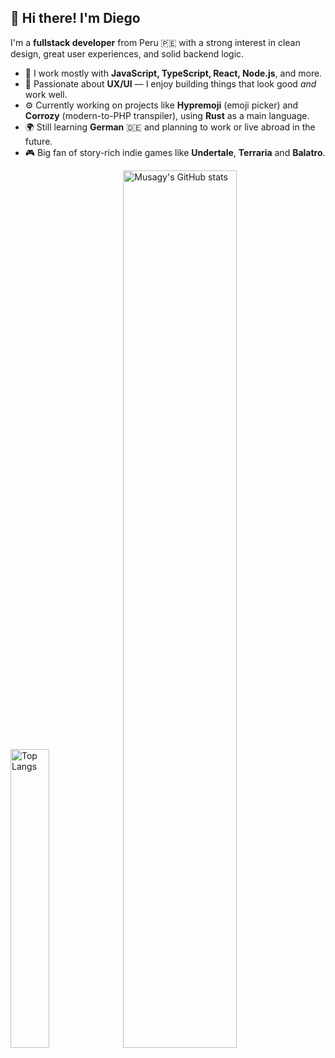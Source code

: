 ## 👋 Hi there! I'm Diego

I'm a **fullstack developer** from Peru 🇵🇪 with a strong interest in clean design, great user experiences, and solid backend logic.

- 🧠 I work mostly with **JavaScript, TypeScript, React, Node.js**, and more.
- 🎨 Passionate about **UX/UI** — I enjoy building things that look good *and* work well.
- ⚙️ Currently working on projects like **Hypremoji** (emoji picker) and **Corrozy** (modern-to-PHP transpiler), using **Rust** as a main language.
- 🌍 Still learning **German** 🇩🇪 and planning to work or live abroad in the future.
- 🎮 Big fan of story-rich indie games like **Undertale**, **Terraria** and **Balatro**.
<div width="100%">
  <img alt="Top Langs" width="35%" src="https://github-readme-stats.vercel.app/api/top-langs/?username=Musagy&layout=compact&langs_count=8&theme=github_dark" />
  <img alt="Musagy's GitHub stats" width="60%"  src="https://github-readme-stats.vercel.app/api?username=Musagy&show_icons=true&rank_icon=github&theme=github_dark" />
</div>


<!-- ![Anurag's GitHub stats](https://github-readme-stats.vercel.app/api?username=Musagy&rank_icon=github) -->

<!-- hola -->
<!-- --- -->
<!-- ![Top Langs](https://github-readme-stats.vercel.app/api/top-langs/?username=Musagy&layout=compact&langs_count=8) -->



<!-- [![Top Langs](https://github-readme-stats.vercel.app/api/top-langs/?username=Musagy&layout=donut-vertical&langs_count=8)](https://github.com/Musagy/github-readme-stats) -->

<!-- [![Anurag's GitHub stats](https://github-readme-stats.vercel.app/api?username=Musagy&show_icons=true)](https://github.com/Musagy/github-readme-stats&show_icons=true) -->

<!-- [![Top Langs](https://github-readme-stats.vercel.app/api/top-langs/?username=Musagy&layout=donut&langs_count=8)](https://github.com/anuraghazra/github-readme-stats) -->
